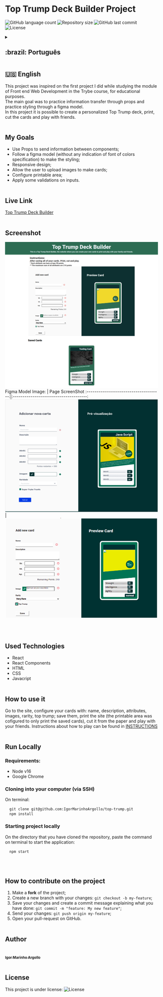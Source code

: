 # Top Trump Deck Builder Project

<p>
  <img alt="GitHub language count" src="https://img.shields.io/github/languages/count/igormarinhoargollo/top-trump?color=%2304D361">

  <img alt="Repository size" src="https://img.shields.io/github/repo-size/igormarinhoargollo/top-trump">
  
  <img alt="GitHub last commit" src="https://img.shields.io/github/last-commit/igormarinhoargollo/top-trump">
    
  <img alt="License" src="https://img.shields.io/badge/license-MIT-brightgreen">
  
<details>
  <summary><h2>:brazil: Português</h2></summary>
  Esse projeto foi inspirado no primeiro projeto que fiz no módulo de Desenvolvimento Web FrontEnd no curso da Trybe, para fins educacionais.<br> O seu objetivo primário foi praticar transferência de informações por Props e praticar a estilização baseada em um modelo Figma.<br>
  Nesse projeto é possível se criar um baralho do tipo Top Trump personalizado, imprimir, recortar as cartas e jogar com os amigos.<br><br>
  
  ## Objetivos
  * Usar Props para enviar informações entre componentes;
  * Seguir um modelo Figma (sem especificação exata de fontes, tamanhos e cores) para fazer a estilização;
  * Design responsivo;
  * Permitir ao usuário realizar o upload de imagens para a geração de cartas;
  * Realizar configuração e área de impressão;
  * Aplicar algumas validações nos campos de input.<br><br>

  ## Live Link
  <a href="http://top-trump-deckbuilder.netlify.app" target="_blank">Criador de Decks SuperTrunfo</a><br><br>
  
  ## Screenshot
  ![ScreenShot](./src/images/fullPage.png)
  <br>
  Imagem do modelo Figma:                 |         ScreenShot da página
  :--------------------------------------:|:--------------------------------------:
  ![ScreenShot](./src/images/req.png)     |  ![ScreenShot](./src/images/topTrump.png)
  
  <br><br>
  ## Tecnologias usadas
  * React
  * React Components 
  * HTML
  * CSS
  * Javacript<br><br>
  
  ## Como usar
  Acesse o site, configure as suas cartas com: nome, descrição, atributos, imagens, raridade e trunfoo, salve-as imprima o site ( a área de impressão foi configurada para imprimir apenas as cartas), corte as cartas e jogue com os amigos. Instruções do jogo podem ser encontradas em: <a href="https://www.wikihow.com/Play-Top-Trumps" target="_blank">INSTRUÇÕES</a><br><br>
      
  ## Rodar Localmente
  ### Requisitos:
   * Node v16
   * Google Chrome
    
  ### Clonar no seu computador (via SSH)
  No terminal:
  
    git clone git@github.com:IgorMarinhoArgollo/top-trump.git
    npm install
  

  ### Iniciando o projeto localmente
  No diretório em que o repositório foi clonado, cole o seguinte comando no terminal para iniciar a aplicação localmente:
   
      npm start
 <br><br>
  
  ## Como contribuir no projeto
  1. Faça um **fork** do projeto;
  2. Crie uma nova branch com as suas alterações: `git checkout -b my-feature`;
  3. Salve as alterações e crie uma mensagem de commit contando o que você fez: `git commit -m "feature: My new feature"`;
  4. Envie as suas alterações: `git push origin my-feature`;
  5. Abra o seu pull-request na página do GitHub.<br><br>

##  Autor
<a href="https://www.linkedin.com/in/igormarinhoargollo/">
 <img style="border-radius:300px;" src="https://avatars.githubusercontent.com/u/85767736?s=96&v=4" width="100px;" alt=""/>
 <br />
 <sub><b>Igor Marinho Argollo</b></sub></a> <a href="https://www.linkedin.com/in/igormarinhoargollo/"></a>
 <br><br>

  ## Licença
  Esse projeto está sob a licença:
  <img alt="License" src="https://img.shields.io/badge/license-MIT-brightgreen"><br><br>
</details>

##  
## :us: English
This project was inspired on the first project I did while studying the module of Front end Web Development in the Trybe course, for educational purposes.<br> The main goal was to practice information transfer through props and practice styling through a figma model.<br> In this project it is possible to create a personalized Top Trump deck, print, cut the cards and play with friends.<br><br>

## My Goals
 * Use Props to send information between components;
 * Follow a figma model (without any indication of font of colors specification) to make the styling;
 * Responsive design;
 * Allow the user to upload images to make cards;
 * Configure printable area;
 * Apply some validations on inputs.<br><br>


## Live Link
<a href="http://top-trump-deckbuilder.netlify.app" target="_blank">Top Trump Deck Builder</a><br><br>
  
## Screenshot
![ScreenShot](./src/images/fullPage.png)
<br>
Figma Model Image:                      |           Page ScreenShot
:--------------------------------------:|:--------------------------------------:
![ScreenShot](./src/images/req.png)     |  ![ScreenShot](./src/images/topTrump.png)
  
<br><br>

## Used Technologies
  * React
  * React Components 
  * HTML
  * CSS
  * Javacript<br><br>

## How to use it
  Go to the site, configure your cards with: name, description, attributes, images, rarity, top trump; save them, print the site (the printable area was cofigured to only print the saved cards), cut it from the paper and play with your friends. Instructions about how to play can be found in <a href="https://www.wikihow.com/Play-Top-Trumps" target="_blank">INSTRUCTIONS</a><br><br>
        
## Run Locally
  ### Requirements:
   * Node v16
   * Google Chrome
    
  ### Cloning into your computer (via SSH)
  On terminal:

      git clone git@github.com:IgorMarinhoArgollo/top-trump.git
      npm install

  ### Starting project locally
  On the directory that you have cloned the repository, paste the command on terminal to start the application:

      npm start

<br><br>
  
  ## How to contribute on the project
  1. Make a **fork** of the project;
  2. Create a new branch with your changes: `git checkout -b my-feature`;
  3. Save your changes and create a commit message explaining what you have done: `git commit -m "feature: My new feature"`;
  4. Send your changes: `git push origin my-feature`;
  5. Open your pull-request on GitHub.<br><br>

##  Author
<a href="https://www.linkedin.com/in/igormarinhoargollo/">
 <img style="border-radius:300px;" src="https://avatars.githubusercontent.com/u/85767736?s=96&v=4" width="100px;" alt=""/>
 <br />
 <sub><b>Igor Marinho Argollo</b></sub></a> <a href="https://www.linkedin.com/in/igormarinhoargollo/"></a>
 <br><br>
  
## License
  This project is under license:
  <img alt="License" src="https://img.shields.io/badge/license-MIT-brightgreen"><br><br>
